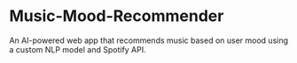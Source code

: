 # Music-Mood-Recommender
An AI-powered web app that recommends music based on user mood using a custom NLP model and Spotify API.
